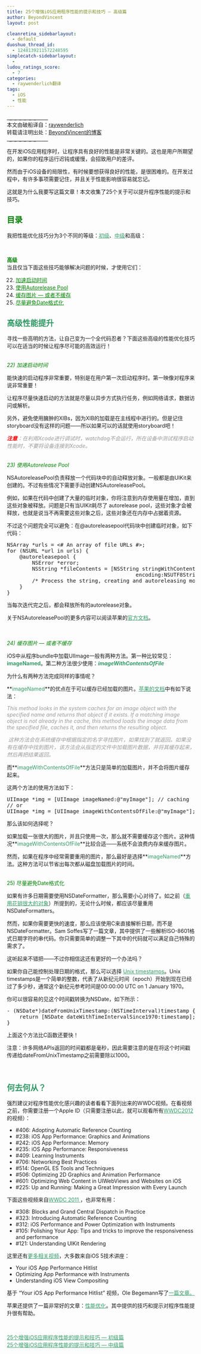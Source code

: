 ```yaml
---
title: 25个增强iOS应用程序性能的提示和技巧 — 高级篇
author: BeyondVincent
layout: post

cleanretina_sidebarlayout:
  - default
duoshuo_thread_id:
  - 1248139211572248595
simplecatch-sidebarlayout:
  - 
ludou_ratings_score:
  - 7
categories:
  - raywenderlich翻译
tags:
  - iOS
  - 性能
---
```

\___\___\___\___\___\___\___\___\___\___\___\___\_____  
本文由破船译自：<a href="http://www.raywenderlich.com/31166/25-ios-app-performance-tips-tricks" target="_blank">raywenderlich</a>  
转载请注明出处：<a href="http://www.beyondvincent.com" target="_blank">BeyondVincent的博客</a>  
\___\___\___\___\___\___\___\___\___\___\___\___\_____

在开发iOS应用程序时，让程序具有良好的性能是非常关键的。这也是用户所期望的，如果你的程序运行迟钝或缓慢，会招致用户的差评。

然而由于iOS设备的局限性，有时候要想获得良好的性能，是很困难的。在开发过程中，有许多事项需要记住，并且关于性能影响很容易就忘记。

这就是为什么我要写这篇文章！本文收集了25个关于可以提升程序性能的提示和技巧。

## <span style="color: #008000;">目录</span>

我把性能优化技巧分为3个不同的等级：<span style="text-decoration: underline;"><span style="color: #339966; text-decoration: underline;"><a href="http://beyondvincent.com/?p=180"><span style="color: #339966; text-decoration: underline;">初级</span></a></span></span>、<span style="text-decoration: underline;"><span style="color: #339966; text-decoration: underline;"><a href="http://beyondvincent.com/?p=258"><span style="color: #339966; text-decoration: underline;">中级</span></a></span></span>和高级：

<span style="color: #008000;"><strong> </strong></span>

<span style="color: #008000;"><strong>高级</strong></span>  
当且仅当下面这些技巧能够解决问题的时候，才使用它们：

<ol start="22">
  <li>
    <span style="text-decoration: underline; color: #008000;"><a href="#launchtime"><span style="color: #008000; text-decoration: underline;">加速启动时间</span></a></span>
  </li>
  <li>
    <span style="text-decoration: underline; color: #008000;"><a href="#autoreleasepool"><span style="color: #008000; text-decoration: underline;">使用Autorelease Pool</span></a></span>
  </li>
  <li>
    <span style="text-decoration: underline; color: #008000;"><a href="#cacheimages"><span style="color: #008000; text-decoration: underline;">缓存图片 — 或者不缓存</span></a></span>
  </li>
  <li>
    <span style="text-decoration: underline; color: #008000;"><a href="#avoidformatters"><span style="color: #008000; text-decoration: underline;">尽量避免Date格式化</span></a></span>
  </li>
</ol>

## 

## <span style="color: #339966;">高级性能提升</span>

寻找一些高明的方法，让自己变为一个全代码忍者？下面这些高级的性能优化技巧可以在适当的时候让程序尽可能的高效运行！

<em id="__mceDel"> <a name="launchtime"></a><br /> <span style="color: #008000;">22) 加速启动时间</span></em>

能快速的启动程序非常重要，特别是在用户第一次启动程序时。第一映像对程序来说非常重要！

让程序尽量快速启动的方法就是尽量以异步方式执行任务，例如网络请求，数据访问或解析。

另外，避免使用臃肿的XIBs，因为XIB的加载是在主线程中进行的。但是记住storyboard没有这样的问题——所以如果可以的话就使用storyboard吧！

*<span style="color: #999999;"><strong><span style="color: #ff0000;">注意</span></strong>：在利用Xcode进行调试时，watchdog不会运行，所在设备中测试程序启动性能时，不要将设备连接到Xcode。</span>*

<em id="__mceDel"> <a name="autoreleasepool"></a><br /> <span style="color: #008000;">23) 使用Autorelease Pool</span></em>

NSAutoreleasePool负责释放一个代码块中的自动释放对象。一般都是由UIKit来创建的。不过有些情况下需要手动创建NSAutoreleasePool。

例如，如果在代码中创建了大量的临时对象，你将注意到内存使用量在增加，直到这些对象被释放。问题是只有当UIKit耗尽了 autorelease pool，这些对象才会被释放，也就是说当不再需要这些对象之后，这些对象还在内存中占据着资源。

不过这个问题完全可以避免：在@autoreleasepool代码块中创建临时对象，如下代码：

<pre class="wp-code-highlight prettyprint linenums:1">NSArray *urls = &lt;# An array of file URLs #&gt;;
for (NSURL *url in urls) {
    @autoreleasepool {
        NSError *error;
        NSString *fileContents = [NSString stringWithContentsOfURL:url
                                         encoding:NSUTF8StringEncoding error:&amp;error];
        /* Process the string, creating and autoreleasing more objects. */
    }
}</pre>

当每次迭代完之后，都会释放所有的autorelease对象。

关于NSAutoreleasePool的更多内容可以阅读苹果的<span style="text-decoration: underline;"><span style="color: #339966; text-decoration: underline;"><a href="https://developer.apple.com/library/ios/#documentation/Cocoa/Conceptual/MemoryMgmt/Articles/mmAutoreleasePools.html" target="_blank"><span style="color: #339966; text-decoration: underline;">官方文档</span></a></span></span>。

<em id="__mceDel"><br /> <a name="cacheimages"></a><br /> <span style="color: #008000;">24) 缓存图片 — 或者不缓存</span></em>

iOS中从程序bundle中加载UIImage一般有两种方法。第一种比较常见：**<span style="color: #339966;">imageNamed</span>**。第二种方法很少使用：**<span style="color: #339966;"><em>imageWithContentsOfFile</em></span>**

为什么有两种方法完成同样的事情呢？

**<span style="color: #339966;">imageNamed</span>**的优点在于可以缓存已经加载的图片。<span style="text-decoration: underline;"><span style="color: #339966; text-decoration: underline;"><a href="http://developer.apple.com/library/ios/#documentation/uikit/reference/UIImage_Class/Reference/Reference.html" target="_blank"><span style="color: #339966; text-decoration: underline;">苹果的文档</span></a></span></span>中有如下说法：

*<span style="color: #999999;">This method looks in the system caches for an image object with the specified name and returns that object if it exists. If a matching image object is not already in the cache, this method loads the image data from the specified file, caches it, and then returns the resulting object.</span>*

*<span style="color: #999999;"> 这种方法会在系统缓存中根据指定的名字寻找图片，如果找到了就返回。如果没有在缓存中找到图片，该方法会从指定的文件中加载图片数据，并将其缓存起来，然后再把结果返回。</span>*

而**<span style="color: #339966;">imageWithContentsOfFile</span>**方法只是简单的加载图片，并不会将图片缓存起来。

这两个方法的使用方法如下：

<pre class="wp-code-highlight prettyprint linenums:1">UIImage *img = [UIImage imageNamed:@"myImage"]; // caching
// or
UIImage *img = [UIImage imageWithContentsOfFile:@"myImage"]; // no caching</pre>

那么该如何选择呢？

如果加载一张很大的图片，并且只使用一次，那么就不需要缓存这个图片。这种情况**<span style="color: #339966;">imageWithContentsOfFile</span>**比较合适——系统不会浪费内存来缓存图片。

然而，如果在程序中经常需要重用的图片，那么最好是选择**<span style="color: #339966;">imageNamed</span>**方法。这种方法可以节省出每次都从磁盘加载图片的时间。

<a name="avoidformatters"></a>  
<span style="color: #008000;">25) 尽量避免Date格式化</span>

如果有许多日期需要使用NSDateFormatter，那么需要小心对待了。如之前（<span style="text-decoration: underline;"><span style="color: #339966;"><a href="http://beyondvincent.com/2013/04/11/25%e4%b8%aa%e5%a2%9e%e5%bc%baios%e5%ba%94%e7%94%a8%e7%a8%8b%e5%ba%8f%e6%80%a7%e8%83%bd%e7%9a%84%e6%8f%90%e7%a4%ba%e5%92%8c%e6%8a%80%e5%b7%a7-%e4%b8%ad%e7%ba%a7%e7%af%87/#reuseobjects" target="_blank"><span style="color: #339966; text-decoration: underline;">重用花销很大的对象</span></a></span></span>）所提到的，无论什么时候，都应该尽量重用NSDateFormatters。

然而，如果你需要更快的速度，那么应该使用C来直接解析日期，而不是NSDateFormatter。Sam Soffes写了一篇文章，其中提供了一些解析ISO-8601格式日期字符的串代码。你只需要简单的调整一下其中的代码就可以满足自己特殊的需求了。

这听起来不错把——不过你相信这还有更好的一个办法吗？

如果你自己能控制处理日期的格式，那么可以选择 <span style="text-decoration: underline;"><span style="color: #339966;"><a href="http://en.wikipedia.org/wiki/Unix_time" target="_blank"><span style="color: #339966; text-decoration: underline;">Unix timestamps</span></a></span></span>。Unix timestamps是一个简单的整数，代表了从新纪元时间（epoch）开始到现在已经过了多少秒，通常这个新纪元参考时间是00:00:00 UTC on 1 January 1970。

你可以很容易的见这个时间戳转换为NSDate，如下所示：

<pre class="wp-code-highlight prettyprint linenums:1">- (NSDate*)dateFromUnixTimestamp:(NSTimeInterval)timestamp {
    return [NSDate dateWithTimeIntervalSince1970:timestamp];
}</pre>

上面这个方法比C函数还要快！

注意：许多网络APIs返回的时间戳都是毫秒，因此需要注意的是在将这个时间戳传递给dateFromUnixTimestamp之前需要除以1000。

&nbsp;

## <span style="color: #339966;">何去何从？</span>

强烈建议对程序性能优化感兴趣的读者看看下面列出来的WWDC视频。在看视频之前，你需要注册一个Apple ID（只需要注册以此，就可以观看所有<span style="text-decoration: underline;"><span style="color: #339966;"><a href="https://developer.apple.com/videos/wwdc/2012/" target="_blank"><span style="color: #339966; text-decoration: underline;">WWDC2012</span></a></span></span>的视频）：

*   #406: Adopting Automatic Reference Counting
*   #238: iOS App Performance: Graphics and Animations
*   #242: iOS App Performance: Memory
*   #235: iOS App Performance: Responsiveness
*   #409: Learning Instruments
*   #706: Networking Best Practices
*   #514: OpenGL ES Tools and Techniques
*   #506: Optimizing 2D Graphics and Animation Performance
*   #601: Optimizing Web Content in UIWebViews and Websites on iOS
*   #225: Up and Running: Making a Great Impression with Every Launch

下面这些视频来自<span style="text-decoration: underline;"><span style="color: #339966; text-decoration: underline;"><a href="https://developer.apple.com/videos/wwdc/2011/" target="_blank"><span style="color: #339966; text-decoration: underline;">WWDC 2011</span></a> </span></span>，也非常有用：

*   #308: Blocks and Grand Central Dispatch in Practice
*   #323: Introducing Automatic Reference Counting
*   #312: iOS Performance and Power Optimization with Instruments
*   #105: Polishing Your App: Tips and tricks to improve the responsiveness and performance
*   #121: Understanding UIKit Rendering

这里还有<span style="text-decoration: underline;"><span style="color: #339966;"><a href="https://developer.apple.com/videos/ios/" target="_blank"><span style="color: #339966; text-decoration: underline;">更多相关视频</span></a></span></span>，大多数来自iOS 5技术讲座：

*   Your iOS App Performance Hitlist
*   Optimizing App Performance with Instruments
*   Understanding iOS View Compositing

基于 “Your iOS App Performance Hitlist” 视频，Ole Begemann写了<span style="text-decoration: underline;"><span style="color: #339966; text-decoration: underline;"><a href="http://oleb.net/blog/2011/11/ios5-tech-talk-michael-jurewitz-on-performance-measurement/" target="_blank"><span style="color: #339966; text-decoration: underline;">一篇文章</span></a>。</span></span>

苹果还提供了一篇非常好的文章：<span style="text-decoration: underline;"><span style="color: #339966;"><a href="http://developer.apple.com/library/ios/#documentation/iphone/conceptual/iphoneosprogrammingguide/PerformanceTuning/PerformanceTuning.html" target="_blank"><span style="color: #339966; text-decoration: underline;">性能优化</span></a></span></span>。其中提供的技巧和提示对程序性能提升很有帮助。

&nbsp;

<span style="text-decoration: underline;"><span style="color: #339966; text-decoration: underline;"><a href="http://beyondvincent.com/?p=180" target="_blank"><span style="color: #339966; text-decoration: underline;">25个增强iOS应用程序性能的提示和技巧 — 初级篇</span></a></span></span>  
<span style="text-decoration: underline;"><span style="color: #339966; text-decoration: underline;"><a href="http://beyondvincent.com/?p=258" target="_blank"><span style="color: #339966; text-decoration: underline;">25个增强iOS应用程序性能的提示和技巧 — 中级篇</span></a></span></span><a href="http://beyondvincent.com/?p=263" target="_blank"><br /> </a>